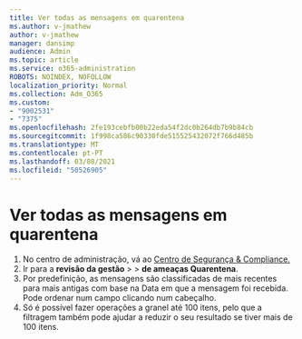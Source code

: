 ```yaml
---
title: Ver todas as mensagens em quarentena
ms.author: v-jmathew
author: v-jmathew
manager: dansimp
audience: Admin
ms.topic: article
ms.service: o365-administration
ROBOTS: NOINDEX, NOFOLLOW
localization_priority: Normal
ms.collection: Adm_O365
ms.custom:
- "9002531"
- "7375"
ms.openlocfilehash: 2fe193cebfb00b22eda54f2dc0b264db7b9b84cb
ms.sourcegitcommit: 1f998ca586c90330fde515525432072f766d485b
ms.translationtype: MT
ms.contentlocale: pt-PT
ms.lasthandoff: 03/08/2021
ms.locfileid: "50526905"
---
```

# <a name="view-all-quarantined-messages"></a>Ver todas as mensagens em quarentena

1. No centro de administração, vá ao [Centro de Segurança & Compliance.](https://go.microsoft.com/fwlink/p/?linkid=2077143)
2. Ir para a **revisão da gestão**  >    >  **de ameaças Quarentena**.
3. Por predefinição, as mensagens são classificadas de mais recentes para mais antigas com base na Data em que a mensagem foi recebida. Pode ordenar num campo clicando num cabeçalho.
4. Só é possível fazer operações a granel até 100 itens, pelo que a filtragem também pode ajudar a reduzir o seu resultado se tiver mais de 100 itens.
